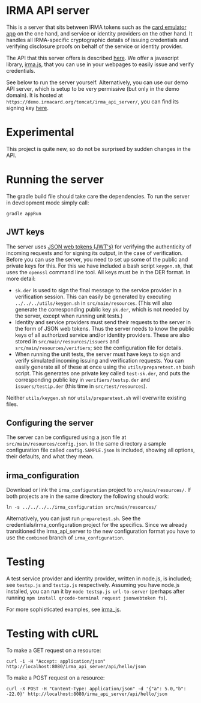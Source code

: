 # IRMA API server

This is a server that sits between IRMA tokens such as the [card emulator app](https://github.com/credentials/irma_android_cardemu) on the one hand, and service or identity providers on the other hand. It handles all IRMA-specific cryptographic details of issuing credentials and verifying disclosure proofs on behalf of the service or identity provider.

The API that this server offers is described [here](https://credentials.github.io/proposals/irma-without-apdus). We offer a javascript library, [irma.js](https://github.com/credentials/irma_js), that you can use in your webpages to easily issue and verify credentials.

See below to run the server yourself. Alternatively, you can use our demo API server, which is setup to be very permissive (but only in the demo domain). It is hosted at `https://demo.irmacard.org/tomcat/irma_api_server/`, you can find its signing key [here](https://demo.irmacard.org/v2/data/pk.pem).

# Experimental

This project is quite new, so do not be surprised by sudden changes in the API.

# Running the server

The gradle build file should take care the dependencies. To run the server in development mode simply call:

    gradle appRun

## JWT keys

The server uses [JSON web tokens (JWT's)](https://en.wikipedia.org/wiki/JSON_Web_Token) for verifying the authenticity of incoming requests and for signing its output, in the case of verification. Before you can use the server, you need to set up some of the public and private keys for this. For this we have included a bash script `keygen.sh`, that uses the `openssl` command line tool. All keys must be in the DER format. In more detail:

 * `sk.der` is used to sign the final message to the service provider in a verification session. This can easily be generated by executing `../../../utils/keygen.sh` in `src/main/resources`. (This will also generate the corresponding public key `pk.der`, which is not needed by the server, except when running unit tests.)
 * Identity and service providers must send their requests to the server in the form of JSON web tokens. Thus the server needs to know the public keys of all authorized service and/or identity providers. These are also stored in `src/main/resources/issuers` and `src/main/resources/verifiers`; see the configuration file for details.
 * When running the unit tests, the server must have keys to sign and verify simulated incoming issuing and verification requests. You can easily generate all of these at once using the `utils/preparetest.sh` bash script. This generates one private key called `test-sk.der`, and puts the corresponding public key in `verifiers/testsp.der` and `issuers/testip.der` (this time in `src/test/resources`).

Neither `utils/keygen.sh` nor `utils/preparetest.sh` will overwrite existing files.

## Configuring the server
The server can be configured using a json file at `src/main/resources/config.json`. In the same directory a sample configuration file called `config.SAMPLE.json` is included, showing all options, their defaults, and what they mean.

## irma_configuration

Download or link the `irma_configuration` project to `src/main/resources/`. If both projects are in the same directory the following should work:

    ln -s ../../../../irma_configuration src/main/resources/

Alternatively, you can just run `preparetest.sh`. See the credentials/irma_configuration project for the specifics. Since we already transitioned the irma_api_server to the new configuration format you have to use the `combined` branch of `irma_configuration`.

# Testing

A test service provider and identity provider, written in node.js, is included; see `testsp.js` and `testip.js` respectively. Assuming you have node.js installed, you can run it by `node testsp.js url-to-server` (perhaps after running `npm install qrcode-terminal request jsonwebtoken fs`).

For more sophisticated examples, see [irma_js](https://github.com/credentials/irma_js).

# Testing with cURL

To make a GET request on a resource:

    curl -i -H "Accept: application/json" http://localhost:8080/irma_api_server/api/hello/json

To make a POST request on a resource:

    curl -X POST -H "Content-Type: application/json" -d '{"a": 5.0,"b": -22.0}' http://localhost:8080/irma_api_server/api/hello/json
